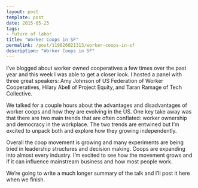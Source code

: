 ```yaml
---
layout: post
template: post
date: 2015-05-25
tags:
- future of labor
title: "Worker Coops in SF"
permalink: /post/119826021313/worker-coops-in-sf
description: "Worker Coops in SF"
---
```

<p>I’ve blogged about worker owned cooperatives a few times over the past year and this week I was able to get a closer look. I hosted a panel with three great speakers: Amy Johnson of US Federation of Worker Cooperatives, Hilary Abell of Project Equity, and Taran Ramage of Tech Collective.</p><p>We talked for a couple hours about the advantages and disadvantages of worker coops and how they are evolving in the US. One key take away was that there are two main trends that are often conflated: worker ownership and democracy in the workplace. The two trends are entwined but I’m excited to unpack both and explore how they growing independently.<br></p><p>Overall the coop movement is growing and many experiments are being tried in leadership structures and decision making. Coops are expanding into almost every industry. I’m excited to see how the movement grows and if it can influence mainstream business and how most people work.</p><p>We’re going to write a much longer summary of the talk and I’ll post it here when we finish.</p>